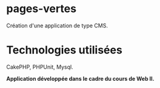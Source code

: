 # pages-vertes
Création d'une application de type CMS.

# Technologies utilisées

CakePHP, PHPUnit, Mysql.

**Application développée dans le cadre du cours de Web II.**
